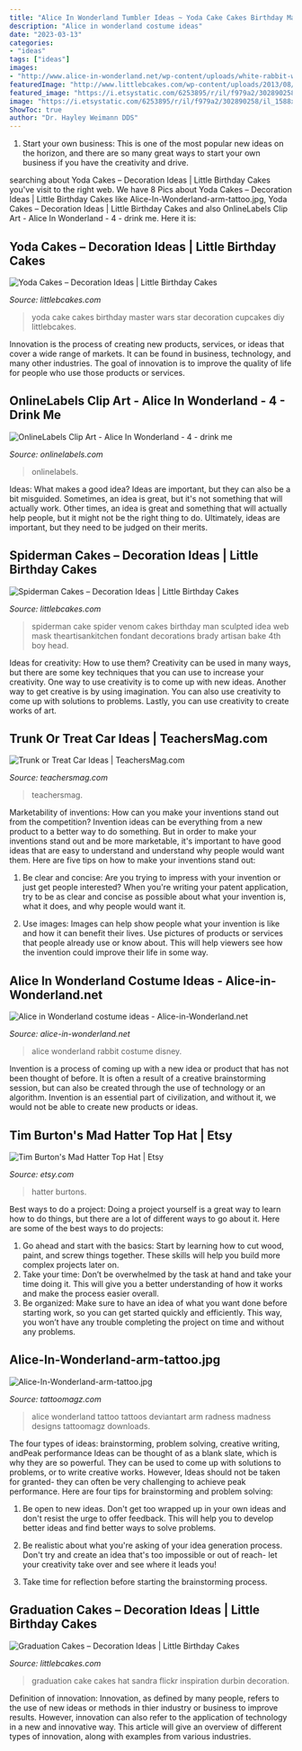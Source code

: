 ```yaml
---
title: "Alice In Wonderland Tumbler Ideas ~ Yoda Cake Cakes Birthday Master Wars Star Decoration Cupcakes Diy Littlebcakes"
description: "Alice in wonderland costume ideas"
date: "2023-03-13"
categories:
- "ideas"
tags: ["ideas"]
images:
- "http://www.alice-in-wonderland.net/wp-content/uploads/white-rabbit-with-watch-1.jpg"
featuredImage: "http://www.littlebcakes.com/wp-content/uploads/2013/08/Graduation-Hat-Cake.jpg"
featured_image: "https://i.etsystatic.com/6253895/r/il/f979a2/302890258/il_1588xN.302890258.jpg"
image: "https://i.etsystatic.com/6253895/r/il/f979a2/302890258/il_1588xN.302890258.jpg"
ShowToc: true
author: "Dr. Hayley Weimann DDS"
---
```



1. Start your own business: This is one of the most popular new ideas on the horizon, and there are so many great ways to start your own business if you have the creativity and drive.

	

		
searching about Yoda Cakes – Decoration Ideas | Little Birthday Cakes you've visit to the right web. We have 8 Pics about Yoda Cakes – Decoration Ideas | Little Birthday Cakes like Alice-In-Wonderland-arm-tattoo.jpg, Yoda Cakes – Decoration Ideas | Little Birthday Cakes and also OnlineLabels Clip Art - Alice In Wonderland - 4 - drink me. Here it is:
		
    
## Yoda Cakes – Decoration Ideas | Little Birthday Cakes

<img loading=lazy src="https://www.littlebcakes.com/wp-content/uploads/2014/01/Yoda-Cakes.jpg" onerror="this.onerror=null;this.src='https://tse3.mm.bing.net/th?id=OIP.nhe6tv0GD139yDpoMOae9wHaHv&amp;pid=15.1';" alt="Yoda Cakes – Decoration Ideas | Little Birthday Cakes">

_Source: littlebcakes.com_

>yoda cake cakes birthday master wars star decoration cupcakes diy littlebcakes. 

	

Innovation is the process of creating new products, services, or ideas that cover a wide range of markets. It can be found in business, technology, and many other industries. The goal of innovation is to improve the quality of life for people who use those products or services.

    
## OnlineLabels Clip Art - Alice In Wonderland - 4 - Drink Me

<img loading=lazy src="https://assets.onlinelabels.com/images/clip-art/ryanlerch/ryanlerch_Alice_In_Wonderland_-_4_-_drink_me.png" onerror="this.onerror=null;this.src='https://tse2.mm.bing.net/th?id=OIP.LL5N-AvVUSPRPuSk7y5FoAHaK8&amp;pid=15.1';" alt="OnlineLabels Clip Art - Alice In Wonderland - 4 - drink me">

_Source: onlinelabels.com_

>onlinelabels. 

	

Ideas: What makes a good idea?
Ideas are important, but they can also be a bit misguided. Sometimes, an idea is great, but it's not something that will actually work. Other times, an idea is great and something that will actually help people, but it might not be the right thing to do. Ultimately, ideas are important, but they need to be judged on their merits.

    
## Spiderman Cakes – Decoration Ideas | Little Birthday Cakes

<img loading=lazy src="http://www.littlebcakes.com/wp-content/uploads/2013/08/Black-Spiderman-Cake.jpg" onerror="this.onerror=null;this.src='https://tse3.mm.bing.net/th?id=OIP.R_lACbncJGtlykccyU3tDAHaJ4&amp;pid=15.1';" alt="Spiderman Cakes – Decoration Ideas | Little Birthday Cakes">

_Source: littlebcakes.com_

>spiderman cake spider venom cakes birthday man sculpted idea web mask theartisankitchen fondant decorations brady artisan bake 4th boy head. 

	

Ideas for creativity: How to use them?
Creativity can be used in many ways, but there are some key techniques that you can use to increase your creativity. One way to use creativity is to come up with new ideas. Another way to get creative is by using imagination. You can also use creativity to come up with solutions to problems. Lastly, you can use creativity to create works of art.

    
## Trunk Or Treat Car Ideas | TeachersMag.com

<img loading=lazy src="http://teachersmag.com/wp-content/uploads/2019/11/trunk-or-treat-car-ideas5.jpg" onerror="this.onerror=null;this.src='https://tse3.mm.bing.net/th?id=OIP.fn4IcOj3oDRrxQ9PtVXV0AHaJ4&amp;pid=15.1';" alt="Trunk or Treat Car Ideas | TeachersMag.com">

_Source: teachersmag.com_

>teachersmag. 

	

Marketability of inventions: How can you make your inventions stand out from the competition?
Invention ideas can be everything from a new product to a better way to do something. But in order to make your inventions stand out and be more marketable, it's important to have good ideas that are easy to understand and understand why people would want them. Here are five tips on how to make your inventions stand out:
1. Be clear and concise: Are you trying to impress with your invention or just get people interested? When you're writing your patent application, try to be as clear and concise as possible about what your invention is, what it does, and why people would want it.

2. Use images: Images can help show people what your invention is like and how it can benefit their lives. Use pictures of products or services that people already use or know about. This will help viewers see how the invention could improve their life in some way.

    
## Alice In Wonderland Costume Ideas - Alice-in-Wonderland.net

<img loading=lazy src="http://www.alice-in-wonderland.net/wp-content/uploads/white-rabbit-with-watch-1.jpg" onerror="this.onerror=null;this.src='https://tse1.mm.bing.net/th?id=OIP.GekEYWVTNQItHMSjaxq4XAHaF7&amp;pid=15.1';" alt="Alice in Wonderland costume ideas - Alice-in-Wonderland.net">

_Source: alice-in-wonderland.net_

>alice wonderland rabbit costume disney. 

	

Invention is a process of coming up with a new idea or product that has not been thought of before. It is often a result of a creative brainstorming session, but can also be created through the use of technology or an algorithm. Invention is an essential part of civilization, and without it, we would not be able to create new products or ideas.

    
## Tim Burton&#039;s Mad Hatter Top Hat | Etsy

<img loading=lazy src="https://i.etsystatic.com/6253895/r/il/f979a2/302890258/il_1588xN.302890258.jpg" onerror="this.onerror=null;this.src='https://tse3.mm.bing.net/th?id=OIP.12-0VtWwsHBEJbx_OkFRugHaMY&amp;pid=15.1';" alt="Tim Burton&#039;s Mad Hatter Top Hat | Etsy">

_Source: etsy.com_

>hatter burtons. 

	

Best ways to do a project:
Doing a project yourself is a great way to learn how to do things, but there are a lot of different ways to go about it. Here are some of the best ways to do projects: 
1. Go ahead and start with the basics: Start by learning how to cut wood, paint, and screw things together. These skills will help you build more complex projects later on. 
2. Take your time: Don’t be overwhelmed by the task at hand and take your time doing it. This will give you a better understanding of how it works and make the process easier overall. 
3. Be organized: Make sure to have an idea of what you want done before starting work, so you can get started quickly and efficiently. This way, you won’t have any trouble completing the project on time and without any problems.

    
## Alice-In-Wonderland-arm-tattoo.jpg

<img loading=lazy src="http://tattoomagz.com/wp-content/uploads/Tattoos/tattoo/Alice-In-Wonderland-arm-tattoo.jpg" onerror="this.onerror=null;this.src='https://tse1.mm.bing.net/th?id=OIP.274wU1bWDnRuACIMzdY-eAHaJ4&amp;pid=15.1';" alt="Alice-In-Wonderland-arm-tattoo.jpg">

_Source: tattoomagz.com_

>alice wonderland tattoo tattoos deviantart arm radness madness designs tattoomagz downloads. 

	

The four types of ideas: brainstorming, problem solving, creative writing, andPeak performance
Ideas can be thought of as a blank slate, which is why they are so powerful. They can be used to come up with solutions to problems, or to write creative works. However, Ideas should not be taken for granted- they can often be very challenging to achieve peak performance. Here are four tips for brainstorming and problem solving:
1. Be open to new ideas. Don't get too wrapped up in your own ideas and don't resist the urge to offer feedback. This will help you to develop better ideas and find better ways to solve problems.

2. Be realistic about what you're asking of your idea generation process. Don't try and create an idea that's too impossible or out of reach- let your creativity take over and see where it leads you!

3. Take time for reflection before starting the brainstorming process.

    
## Graduation Cakes – Decoration Ideas | Little Birthday Cakes

<img loading=lazy src="http://www.littlebcakes.com/wp-content/uploads/2013/08/Graduation-Hat-Cake.jpg" onerror="this.onerror=null;this.src='https://tse1.mm.bing.net/th?id=OIP.jgM4365AVLlNKLt9IofPbAHaJ4&amp;pid=15.1';" alt="Graduation Cakes – Decoration Ideas | Little Birthday Cakes">

_Source: littlebcakes.com_

>graduation cake cakes hat sandra flickr inspiration durbin decoration. 

	

Definition of innovation:
Innovation, as defined by many people, refers to the use of new ideas or methods in thier industry or business to improve results. However, innovation can also refer to the application of technology in a new and innovative way. This article will give an overview of different types of innovation, along with examples from various industries.


